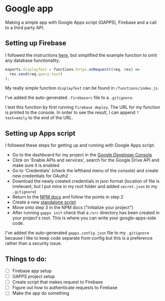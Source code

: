 # Google app

Making a simple app with Google Apps script (GAPPS), Firebase and a call to a third party API.

## Setting up Firebase

I followed the instructions [here](https://firebase.google.com/docs/functions/get-started), but simplified the example function to omit any database functionality.

```js
exports.displayText = functions.https.onRequest((req, res) =>
  res.send(req.query.text)
);
```

My really simple function `displayText` can be found in `/functions/index.js`.

I've added the auto-generated `.firebaserc` file to a `.gitignore`.

I test this function by first running `firebase deploy`. The URL for my function is printed to the console. In order to see the result, I can append `?text=emily` to the end of the URL.

## Setting up Apps script

I followed these steps for getting up and running with Google Apps script.

- Go to the dashboard for my project in the [Google Developer Console](https://console.cloud.google.com)
- Click on 'Enable APIs and services', search for the Google Drive API and make sure it is enabled
- Go to 'Credentials' (check the lefthand menu of the console) and create new credentials for OAuth2
- Download the newly created credentials in json format (location of file is irrelevant, but I put mine in my root folder and added `secret.json` to my `.gitignore`)
- Return to the [NPM docs](https://www.npmjs.com/package/node-google-apps-script) and follow the points in step 2
- Create a new [standalone script](https://developers.google.com/apps-script/guides/standalone)
- Move onto step 3 in the NPM docs ("initialize your project")
- After running `gapps init` check that a `/src` directory has been created in your project's root. This is where you can write your google-apps-side code.

I've added the auto-generated `gapps.config.json` file to my `.gitignore` because I like to keep code separate from config but this is a preference rather than a security issue.

## Things to do:

- [ ] Firebase app setup
- [ ] GAPPS project setup
- [ ] Create script that makes request to Firebase
- [ ] Figure out how to authenticate requests to Firebase
- [ ] Make the app do something
